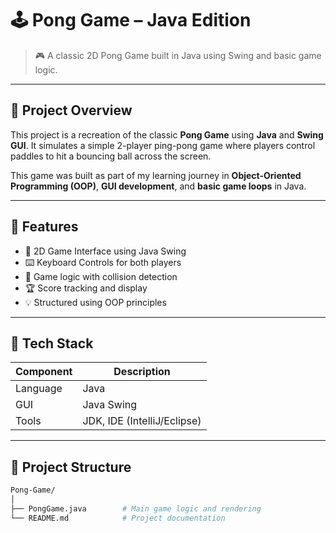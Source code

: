 # 🕹️ Pong Game – Java Edition

> 🎮 A classic 2D Pong Game built in Java using Swing and basic game logic.

---

## 🚀 Project Overview

This project is a recreation of the classic **Pong Game** using **Java** and **Swing GUI**. It simulates a simple 2-player ping-pong game where players control paddles to hit a bouncing ball across the screen.

This game was built as part of my learning journey in **Object-Oriented Programming (OOP)**, **GUI development**, and **basic game loops** in Java.

---

## 🎯 Features

- 🧱 2D Game Interface using Java Swing  
- ⌨️ Keyboard Controls for both players  
- 🧠 Game logic with collision detection  
- 🏆 Score tracking and display  
- 💡 Structured using OOP principles  

---

## 🧰 Tech Stack

| Component | Description               |
|-----------|---------------------------|
| Language  | Java                      |
| GUI       | Java Swing                |
| Tools     | JDK, IDE (IntelliJ/Eclipse) |

---



## 📁 Project Structure

```bash
Pong-Game/
│
├── PongGame.java        # Main game logic and rendering
└── README.md            # Project documentation
